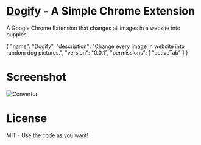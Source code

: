 # [Dogify](https://chrome.google.com/webstore/detail/dogify/mfejomkpnkbgdnhcddkiglmgoomnonie) -  A Simple Chrome Extension 
A Google Chrome Extension that changes all images in a website into puppies. 

{
    "name": "Dogify",
    "description": "Change every image in website into random dog pictures.",
    "version": "0.0.1",
    "permissions": [
        "activeTab"
    ]
}

# Screenshot
![Convertor](https://i.imgur.com/3w9EqQS.png)

# License
MIT - Use the code as you want!
